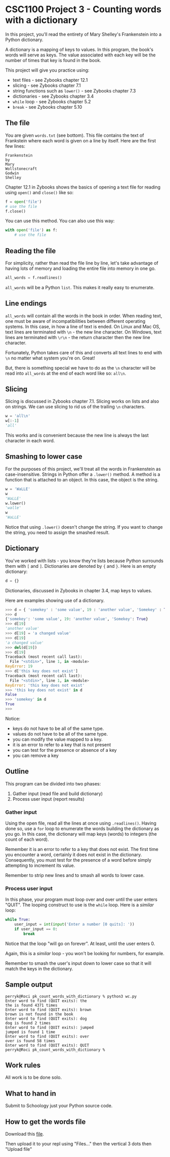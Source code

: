 # CSC1100 Project 3 - Counting words with a dictionary

In this project, you'll read the entirety of Mary Shelley's Frankenstein into a Python dictionary.

A dictionary is a mapping of keys to values. In this program, the book's words will serve as keys. The value associated with each key will be the number of times that key is found in the book.

This project will give you practice using:

* text files - see Zybooks chapter 12.1
* slicing - see Zybooks chapter 7.1
* string functions such as `lower()` - see Zybooks chapter 7.3
* dictionaries - see Zybooks chapter 3.4
* `while` loop - see Zybooks chapter 5.2
* `break` - see Zybooks chapter 5.10

## The file

You are given `words.txt` (see bottom). This file contains the text of Frankstein where each word is given on a line by itself. Here are the first few lines:

```text
Frankenstein
by
Mary
Wollstonecraft
Godwin
Shelley
```

Chapter 12.1 in Zybooks shows the basics of opening a text file for reading using `open()` and `close()` like so:

```python
f = open('file')
# use the file
f.close()
```

You can use this method. You can also use this way:

```python
with open('file') as f:
	# use the file
```

## Reading the file

For simplicity, rather than read the file line by line, let's take advantage of having lots of memory and loading the entire file into memory in one go.

```python
all_words = f.readlines()
```

`all_words` will be a Python `list`. This makes it really easy to enumerate.

## Line endings

`all_words` will contain all the words in the book in order. When reading text, one must be aware of incompatibilities between different operating systems. In this case, in how a line of text is ended. On Linux and Mac OS, text lines are terminated with `\n` - the new line character. On Windows, text lines are terminated with `\r\n` - the return character then the new line character.

Fortunately, Python takes care of this and converts all text lines to end with `\n` no matter what system you're on. Great!

But, there is something special we have to do as the `\n` character will be read into `all_words` at the end of each word like so: `all\n`.

## Slicing

Slicing is discussed in Zybooks chapter 7.1. Slicing works on lists and also on strings. We can use slicing to rid us of the trailing `\n` characters.

```python
w = 'all\n'
w[:-1]
'all'
```

This works and is convenient because the new line is always the last character in each word.

## Smashing to lower case

For the purposes of this project, we'll treat all the words in Frankenstein as case-insensitive. Strings in Python offer a `.lower()` method. A method is a function that is attached to an object. In this case, the object is the string.

```python
w = 'WaLLE'
w
'WaLLE'
w.lower()
'walle'
w
'WaLLE'
```

Notice that using `.lower()` doesn't change the string. If you want to change the string, you need to assign the smashed result.

## Dictionary

You've worked with lists - you know they're lists because Python surrounds them with `[` and `]`. Dictionaries are denoted by `{` and `}`. Here is an empty dictionary:

```python
d = {}
```

Dictionaries, discussed in Zybooks in chapter 3.4, map keys to values.

Here are examples showing use of a dictionary.

```python
>>> d = { 'somekey' : 'some value', 19 : 'another value', 'Somekey' : True }
>>> d
{'somekey': 'some value', 19: 'another value', 'Somekey': True}
>>> d[19]
'another value'
>>> d[19] = 'a changed value'
>>> d[19]
'a changed value'
>>> del(d[19])
>>> d[19]
Traceback (most recent call last):
  File "<stdin>", line 1, in <module>
KeyError: 19
>>> d['this key does not exist']
Traceback (most recent call last):
  File "<stdin>", line 1, in <module>
KeyError: 'this key does not exist'
>>> 'this key does not exist' in d
False
>>> 'somekey' in d
True
>>> 
```

Notice:

* keys do not have to be all of the same type.
* values do not have to be all of the same type.
* you can modify the value mapped to a key.
* it is an error to refer to a key that is not present
* you can test for the presence or absence of a key
* you can remove a key

## Outline

This program can be divided into two phases:

1. Gather input (read file and build dictionary)
2. Process user input (report results)

### Gather input

Using the open file, read all the lines at once using `.readlines()`. Having done so, use a `for` loop to enumerate the words building the dictionary as you go. In this case, the dictionary will map keys (words) to integers (the count of each word).

Remember it is an error to refer to a key that does not exist. The first time you encounter a word, certainly it does not exist in the dictionary. Consequently, you must test for the presence of a word before simply attempting to increment its value.

Remember to strip new lines and to smash all words to lower case.

### Process user input

In this phase, your program must loop over and over until the user enters "QUIT". The looping construct to use is the `while` loop. Here is a *similar* loop:

```python
while True:
	user_input = int(input('Enter a number [0 quits]: '))
	if user_input == 0:
		break
```

Notice that the loop "will go on forever". At least, until the user enters 0.

Again, this is a *similar* loop - you won't be looking for numbers, for example.

Remember to smash the user's input down to lower case so that it will match the keys in the dictionary.

## Sample output

```text
perryk@Roci pk_count_words_with_dictionary % python3 wc.py 
Enter word to find (QUIT exits): the
the is found 4371 times
Enter word to find (QUIT exits): brown
brown is not found in the book
Enter word to find (QUIT exits): dog
dog is found 2 times
Enter word to find (QUIT exits): jumped
jumped is found 1 time
Enter word to find (QUIT exits): over
over is found 58 times
Enter word to find (QUIT exits): QUIT
perryk@Roci pk_count_words_with_dictionary % 
```

## Work rules

All work is to be done solo.

## What to hand in

Submit to Schoology just your Python source code.

## How to get the words file

Download this [file](https://www.mediafire.com/file/ked9yzo2rfkp25h/words.txt).

Then upload it to your repl using "Files..." then the vertical 3 dots then "Upload file"
